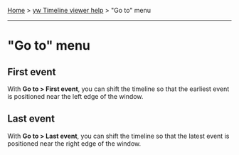 [Home](..) > [yw Timeline viewer help](index.md) > "Go to" menu

---

# "Go to" menu

## First event

With **Go to > First event**, you can shift the timeline so that the earliest event 
is positioned near the left edge of the window.

## Last event

With **Go to > Last event**, you can shift the timeline so that the latest event 
is positioned near the right edge of the window.


